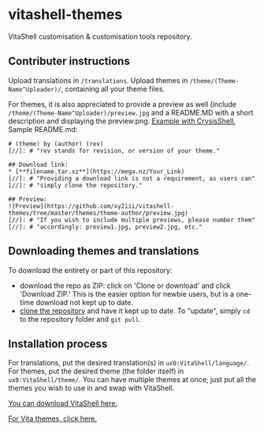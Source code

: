 # vitashell-themes
VitaShell customisation & customisation tools repository.

## Contributer instructions

Upload translations in `/translations`. Upload themes in `/theme/(Theme-Name^Uploader)/`, containing all your theme files.

For themes, it is also appreciated to provide a preview as well (include `/theme/(Theme-Name^Uploader)/preview.jpg` and a README.MD with a short description and displaying the preview.png. [Example with CrysisShell.](https://github.com/xy2iii/vitashell-themes/tree/master/themes/SimpleSH%5ETibyAndy) Sample README.md:
```
# (theme) by (author) (rev) 
[//]: # "rev stands for revision, or version of your theme."

## Download link:
* [**filename.tar.xz**](https://mega.nz/Your_Link) 
[//]: # "Providing a download link is not a requirement, as users can"
[//]: # "simply clone the repository."

## Preview:
![Preview](https://github.com/xy2iii/vitashell-themes/tree/master/themes/theme-author/preview.jpg) 
[//]: # "If you wish to include multiple previews, please number them"
[//]: # "accordingly: preview1.jpg, preview2.jpg, etc."
```
## Downloading themes and translations
To download the entirety or part of this repository:

* download the repo as ZIP: click on 'Clone or download' and click 'Download ZIP.' This is the easier option for newbie users, but is a one-time download not kept up to date.
* [clone the repository](https://help.github.com/articles/cloning-a-repository/) and have it kept up to date. To "update", simply `cd` to the repository folder and `git pull`.

## Installation process

For translations, put the desired translation(s) in `ux0:VitaShell/language/`. For themes, put the desired theme (the folder itself) in `ux0:VitaShell/theme/`. You can have multiple themes at once; just put all the themes you wish to use in and swap with VitaShell.

[You can download VitaShell here.](https://github.com/TheOfficialFloW/VitaShell/)

[For Vita themes, click here.](https://repod.github.io/vitathemes/)
